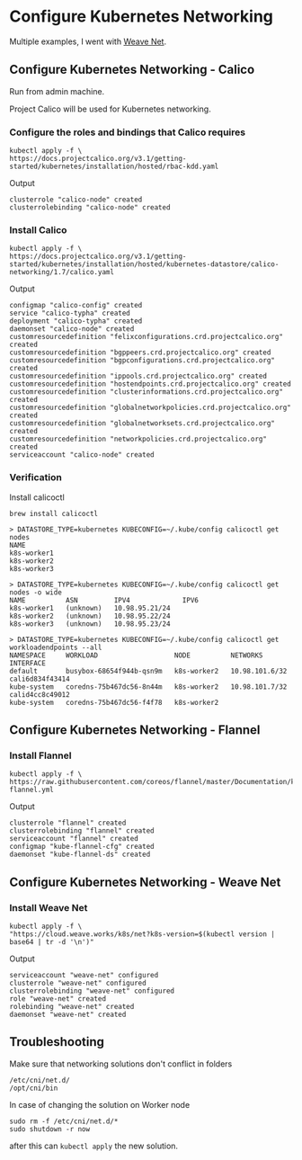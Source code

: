 # Configure Kubernetes Networking

Multiple examples, I went with [Weave Net](https://www.weave.works/docs/net/latest/overview/features/).

## Configure Kubernetes Networking - Calico

Run from admin machine.

Project Calico will be used for Kubernetes networking. 

### Configure the roles and bindings that Calico requires

```
kubectl apply -f \
https://docs.projectcalico.org/v3.1/getting-started/kubernetes/installation/hosted/rbac-kdd.yaml
```

Output

```
clusterrole "calico-node" created
clusterrolebinding "calico-node" created
```

### Install Calico

```
kubectl apply -f \
https://docs.projectcalico.org/v3.1/getting-started/kubernetes/installation/hosted/kubernetes-datastore/calico-networking/1.7/calico.yaml
```

Output

```
configmap "calico-config" created
service "calico-typha" created
deployment "calico-typha" created
daemonset "calico-node" created
customresourcedefinition "felixconfigurations.crd.projectcalico.org" created
customresourcedefinition "bgppeers.crd.projectcalico.org" created
customresourcedefinition "bgpconfigurations.crd.projectcalico.org" created
customresourcedefinition "ippools.crd.projectcalico.org" created
customresourcedefinition "hostendpoints.crd.projectcalico.org" created
customresourcedefinition "clusterinformations.crd.projectcalico.org" created
customresourcedefinition "globalnetworkpolicies.crd.projectcalico.org" created
customresourcedefinition "globalnetworksets.crd.projectcalico.org" created
customresourcedefinition "networkpolicies.crd.projectcalico.org" created
serviceaccount "calico-node" created
```

### Verification

Install calicoctl

```
brew install calicoctl
```

```
> DATASTORE_TYPE=kubernetes KUBECONFIG=~/.kube/config calicoctl get nodes
NAME
k8s-worker1
k8s-worker2
k8s-worker3
```

```
> DATASTORE_TYPE=kubernetes KUBECONFIG=~/.kube/config calicoctl get nodes -o wide
NAME          ASN         IPV4             IPV6
k8s-worker1   (unknown)   10.98.95.21/24
k8s-worker2   (unknown)   10.98.95.22/24
k8s-worker3   (unknown)   10.98.95.23/24
```

```
> DATASTORE_TYPE=kubernetes KUBECONFIG=~/.kube/config calicoctl get workloadendpoints --all
NAMESPACE     WORKLOAD                   NODE          NETWORKS         INTERFACE
default       busybox-68654f944b-qsn9m   k8s-worker2   10.98.101.6/32   cali6d834f43414
kube-system   coredns-75b467dc56-8n44m   k8s-worker2   10.98.101.7/32   calid4cc8c49012
kube-system   coredns-75b467dc56-f4f78   k8s-worker2
```

## Configure Kubernetes Networking - Flannel

### Install Flannel

```
kubectl apply -f \
https://raw.githubusercontent.com/coreos/flannel/master/Documentation/kube-flannel.yml
```

Output

```
clusterrole "flannel" created
clusterrolebinding "flannel" created
serviceaccount "flannel" created
configmap "kube-flannel-cfg" created
daemonset "kube-flannel-ds" created
```

## Configure Kubernetes Networking - Weave Net

### Install Weave Net

```
kubectl apply -f \
"https://cloud.weave.works/k8s/net?k8s-version=$(kubectl version | base64 | tr -d '\n')"
```

Output

```
serviceaccount "weave-net" configured
clusterrole "weave-net" configured
clusterrolebinding "weave-net" configured
role "weave-net" created
rolebinding "weave-net" created
daemonset "weave-net" created
```

## Troubleshooting

Make sure that networking solutions don't conflict in folders

```
/etc/cni/net.d/
/opt/cni/bin
```

In case of changing the solution on Worker node

```
sudo rm -f /etc/cni/net.d/*
sudo shutdown -r now
```

after this can `kubectl apply` the new solution.